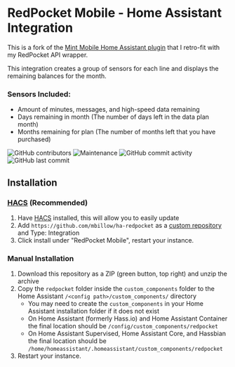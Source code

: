 # RedPocket Mobile - Home Assistant Integration

This is a fork of the [Mint Mobile Home Assistant plugin](https://github.com/ryanmac8/HA-Mint-Mobile) that I retro-fit with my RedPocket API wrapper.


This integration creates a group of sensors for each line and displays the remaining balances for the month.


### Sensors Included:

- Amount of minutes, messages, and high-speed data remaining
- Days remaining in month (The number of days left in the data plan month)
- Months remaining for plan (The number of months left that you have purchased)


![GitHub contributors](https://img.shields.io/github/contributors/mbillow/ha-redpocket)
![Maintenance](https://img.shields.io/maintenance/yes/2021)
![GitHub commit activity](https://img.shields.io/github/commit-activity/m/mbillow/ha-redpocket)
![GitHub last commit](https://img.shields.io/github/last-commit/mbillow/ha-redpocket)



## Installation
### [HACS](https://hacs.xyz) (Recommended)
1. Have [HACS](https://github.com/custom-components/hacs) installed, this will allow you to easily update
2. Add `https://github.com/mbillow/ha-redpocket` as a [custom repository](https://hacs.xyz/docs/faq/custom_repositories) and Type: Integration
3. Click install under "RedPocket Mobile", restart your instance.

### Manual Installation
1. Download this repository as a ZIP (green button, top right) and unzip the archive
2. Copy the `redpocket` folder inside the `custom_components` folder to the Home Assistant `/<config path>/custom_components/` directory
   * You may need to create the `custom_components` in your Home Assistant installation folder if it does not exist
   * On Home Assistant (formerly Hass.io) and Home Assistant Container the final location should be `/config/custom_components/redpocket`
   * On Home Assistant Supervised, Home Assistant Core, and Hassbian the final location should be `/home/homeassistant/.homeassistant/custom_components/redpocket`
3. Restart your instance.
